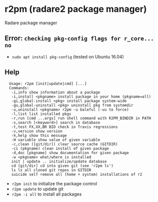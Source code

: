 <!-- TITLE: r2pm -->

# r2pm (radare2 package manager)

Radare package manager

## Error: `checking pkg-config flags for r_core... no`
  - `sudo apt install pkg-config` (tested on Ubuntu 16.04)
## Help

      Usage: r2pm [init|update|cmd] [...]
      Commands:
       -i,info show information about a package
       -i,install <pkgname> install package in your home (pkgname=all)
       -gi,global-install <pkg> install package system-wide
       -gu,global-uninstall <pkg> uninstall pkg from systemdir
       -u,uninstall <pkgname> r2pm -u baleful (-uu to force)
       -l,list list installed pkgs
       -r,run [cmd ...args] run shell command with R2PM_BINDIR in PATH
       -s,search [<keyword>] search in database
       -t,test FX,XX,BR BID check in Travis regressions
       -v,version show version
       -h,help show this message
       -H variable show value of given variable
       -c,clean ([git/dir]) clear source cache (GITDIR)
       -ci (pkgname) clean install of given package
       -d,doc [pkgname] show documentation for given package
       -w <pkgname> what/where is installed
       init | update .. initialize/update database
       cd [git/dir] cd into given git (see 'r2pm ls')
       ls ls all cloned git repos in GITDIR
       suicide self remove all (home + system) installations of r2

- `r2pm init` to initialize the package control
- `r2pm update` to update git
- `r2pm -i all` to install all packages